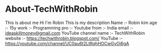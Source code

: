 # About-TechWithRobin
This is about me 
Hi I'm Robin This is my description
Name :- Robin kim
age :- 15y
work :- Programming 
pro :- Youtube
from :- India 
email :- ideaskillmoney@gmail.com
YouTube channel name :- TechWithRobin
website :- https://techwithrobin.blogspot.com/
YouTube :- https://youtube.com/channel/UC0au6t2LtRqhHOCwGyOi6gA

